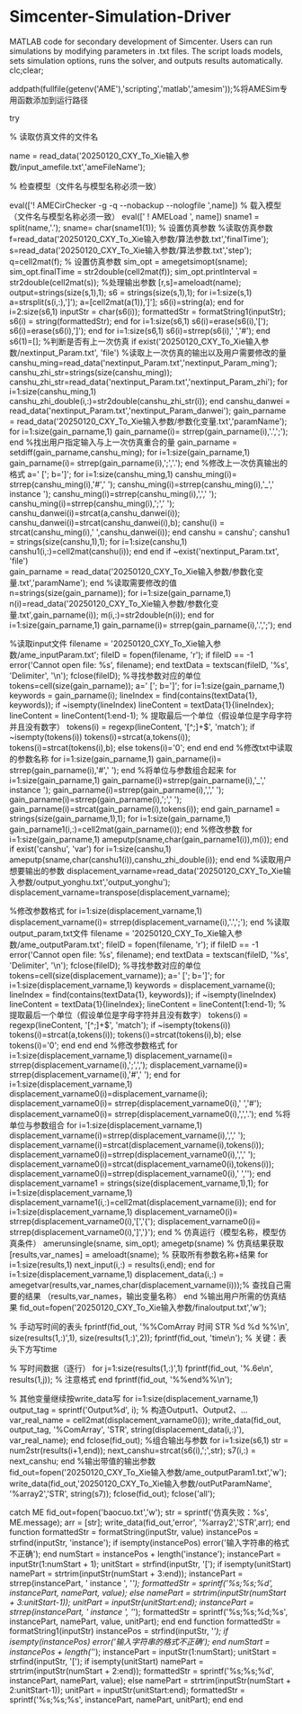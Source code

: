 # Simcenter-Simulation-Driver
MATLAB code for secondary development of Simcenter. Users can run simulations by modifying parameters in .txt files. The script loads models, sets simulation options, runs the solver, and outputs results automatically.
clc;clear;

addpath(fullfile(getenv('AME'),'scripting','matlab','amesim'));%将AMESim专用函数添加到运行路径

try

% 读取仿真文件的文件名

name = read_data('20250120_CXY_To_Xie输入参数/input_amefile.txt','ameFileName');

% 检查模型（文件名与模型名称必须一致）

eval(['! AMECirChecker -g -q --nobackup --nologfile ',name])
% 载入模型（文件名与模型名称必须一致）
eval([' ! AMELoad ', name])
sname1 = split(name,'.');
sname= char(sname1(1));
% 设置仿真参数
%读取仿真参数
f=read_data('20250120_CXY_To_Xie输入参数/算法参数.txt','finalTime');
s=read_data('20250120_CXY_To_Xie输入参数/算法参数.txt','step');
q=cell2mat(f);
% 设置仿真参数
sim_opt = amegetsimopt(sname);
sim_opt.finalTime = str2double(cell2mat(f));
sim_opt.printInterval = str2double(cell2mat(s));
%处理输出参数
[r,s]=ameloadt(name);
output=strings(size(s,1),1);
s6 = strings(size(s,1),1);
for i=1:size(s,1)
    a=strsplit(s(i,:),']');
    a=[cell2mat(a(1)),']'];
    s6(i)=string(a);
end
for i=2:size(s6,1)
inputStr = char(s6(i));
formattedStr = formatString1(inputStr);
s6(i) = string(formattedStr);
end
for i=1:size(s6,1)
    s6(i)=erase(s6(i),'[');
    s6(i)=erase(s6(i),']');
end
for i=1:size(s6,1)
    s6(i)=strrep(s6(i),' ','#');
end
s6(1)=[];
%判断是否有上一次仿真
if exist('20250120_CXY_To_Xie输入参数/nextinput_Param.txt', 'file')
%读取上一次仿真的输出以及用户需要修改的量
canshu_ming=read_data('nextinput_Param.txt','nextinput_Param_ming');
canshu_zhi_str=strings(size(canshu_ming));
canshu_zhi_str=read_data('nextinput_Param.txt','nextinput_Param_zhi');
for i=1:size(canshu_ming,1)
    canshu_zhi_double(i,:)=str2double(canshu_zhi_str(i));
end
canshu_danwei = read_data('nextinput_Param.txt','nextinput_Param_danwei');
gain_parname = read_data('20250120_CXY_To_Xie输入参数/参数化变量.txt','paramName');
for i=1:size(gain_parname,1)
    gain_parname(i)= strrep(gain_parname(i),'.',';');
end
%找出用户指定输入与上一次仿真重合的量
gain_parname = setdiff(gain_parname,canshu_ming);
for i=1:size(gain_parname,1)
    gain_parname(i)= strrep(gain_parname(i),';','.');
end
%修改上一次仿真输出的格式
a=' [';
b=']';
for i=1:size(canshu_ming,1)
    canshu_ming(i)= strrep(canshu_ming(i),'#',' ');
    canshu_ming(i)=strrep(canshu_ming(i),'_',' instance ');
    canshu_ming(i)=strrep(canshu_ming(i),',',' ');
    canshu_ming(i)=strrep(canshu_ming(i),';',' ');
    canshu_danwei(i)=strcat(a,canshu_danwei(i));
    canshu_danwei(i)=strcat(canshu_danwei(i),b);
    canshu(i) = strcat(canshu_ming(i),' ',canshu_danwei(i));
end
canshu = canshu';
canshu1 = strings(size(canshu,1),1);
for i=1:size(canshu,1)
    canshu1(i,:)=cell2mat(canshu(i));
end
end
if ~exist('nextinput_Param.txt', 'file')    
    gain_parname = read_data('20250120_CXY_To_Xie输入参数/参数化变量.txt','paramName');
end
%读取需要修改的值
n=strings(size(gain_parname));
for i=1:size(gain_parname,1)
    n(i)=read_data('20250120_CXY_To_Xie输入参数/参数化变量.txt',gain_parname(i));
    m(i,:)=str2double(n(i));
end
 for i=1:size(gain_parname,1)
    gain_parname(i)= strrep(gain_parname(i),'.',';');
    end
    
%读取input文件
filename = '20250120_CXY_To_Xie输入参数/ame_inputParam.txt';
fileID = fopen(filename, 'r');
if fileID == -1
    error('Cannot open file: %s', filename);
end
textData = textscan(fileID, '%s', 'Delimiter', '\n');
fclose(fileID);
%寻找参数对应的单位
tokens=cell(size(gain_parname));
a=' [';
b=']';
for i=1:size(gain_parname,1)
    keywords = gain_parname(i);
lineIndex = find(contains(textData{1}, keywords));
if ~isempty(lineIndex)
    lineContent = textData{1}{lineIndex};
    lineContent = lineContent(1:end-1);
    % 提取最后一个单位（假设单位是字母字符并且没有数字）
    tokens(i) = regexp(lineContent, '[^;]+$', 'match');
    if ~isempty(tokens(i))
        tokens(i)=strcat(a,tokens(i));
        tokens(i)=strcat(tokens(i),b);
    else
        tokens(i)='0';
    end
 end
end
%修改txt中读取的参数名称
for i=1:size(gain_parname,1)
    gain_parname(i)= strrep(gain_parname(i),'#',' ');
end
%将单位与参数组合起来
for i=1:size(gain_parname,1)
    gain_parname(i)=strrep(gain_parname(i),'_',' instance ');
    gain_parname(i)=strrep(gain_parname(i),',',' ');
    gain_parname(i)=strrep(gain_parname(i),';',' ');
   gain_parname(i)=strcat(gain_parname(i),tokens(i));
end
gain_parname1 = strings(size(gain_parname,1),1);
for i=1:size(gain_parname,1)
    gain_parname1(i,:)=cell2mat(gain_parname(i));
end
%修改参数
for i=1:size(gain_parname,1)
    ameputp(sname,char(gain_parname1(i)),m(i));
end
if exist('canshu', 'var')
    for i=1:size(canshu,1)
    ameputp(sname,char(canshu1(i)),canshu_zhi_double(i));
    end
end
%读取用户想要输出的参数
displacement_varname=read_data('20250120_CXY_To_Xie输入参数/output_yonghu.txt','output_yonghu');
displacement_varname=transpose(displacement_varname);

%修改参数格式
for i=1:size(displacement_varname,1)
    displacement_varname(i)= strrep(displacement_varname(i),'.',';');
end
%读取output_param,txt文件
filename = '20250120_CXY_To_Xie输入参数/ame_outputParam.txt';
fileID = fopen(filename, 'r');
if fileID == -1
    error('Cannot open file: %s', filename);
end
textData = textscan(fileID, '%s', 'Delimiter', '\n');
fclose(fileID);
%寻找参数对应的单位
tokens=cell(size(displacement_varname));
a=' [';
b=']';
for i=1:size(displacement_varname,1)
    keywords = displacement_varname(i);
lineIndex = find(contains(textData{1}, keywords));
if ~isempty(lineIndex)
    lineContent = textData{1}{lineIndex};
    lineContent = lineContent(1:end-1);
    % 提取最后一个单位（假设单位是字母字符并且没有数字）
    tokens(i) = regexp(lineContent, '[^;]+$', 'match');
    if ~isempty(tokens(i))
        tokens(i)=strcat(a,tokens(i));
        tokens(i)=strcat(tokens(i),b);
    else
        tokens(i)='0';
    end
 end
end
%修改参数格式
for i=1:size(displacement_varname,1)
    displacement_varname(i)= strrep(displacement_varname(i),';',',');
    displacement_varname(i)= strrep(displacement_varname(i),'#',' ');
end
for i=1:size(displacement_varname,1)
displacement_varname0(i)=displacement_varname(i);  
displacement_varname0(i)= strrep(displacement_varname0(i),' ','#');
displacement_varname0(i)= strrep(displacement_varname0(i),',','.');
end
%将单位与参数组合
for i=1:size(displacement_varname,1)
    displacement_varname(i)=strrep(displacement_varname(i),',',' ');
   displacement_varname(i)=strcat(displacement_varname(i),tokens(i));
   displacement_varname0(i)=strrep(displacement_varname0(i),',',' ');
   displacement_varname0(i)=strcat(displacement_varname0(i),tokens(i));
   displacement_varname0(i)=strrep(displacement_varname0(i),' ','');
end
displacement_varname1 = strings(size(displacement_varname,1),1);
for i=1:size(displacement_varname,1)
    displacement_varname1(i,:)=cell2mat(displacement_varname(i));
end
for i=1:size(displacement_varname,1)
displacement_varname0(i)= strrep(displacement_varname0(i),'[','{');
displacement_varname0(i)= strrep(displacement_varname0(i),']','}');
end
% 仿真运行（模型名称，模型仿真条件）
amerunsingle(sname, sim_opt);
amegetp(sname)
% 仿真结果获取
[results,var_names] = ameloadt(sname); % 获取所有参数名称+结果
for i=1:size(results,1)
next_input(i,:) = results(i,end);
end
for i=1:size(displacement_varname,1)
displacement_data(i,:) = amegetvar(results,var_names,char(displacement_varname(i)));% 查找自己需要的结果 （results,var_names，输出变量名称）
end
%输出用户所需的仿真结果
fid_out=fopen('20250120_CXY_To_Xie输入参数/finaloutput.txt','w');

% 手动写时间的表头
fprintf(fid_out, '%%ComArray 时间  STR %d %d %%\n', size(results(1,:)',1), size(results(1,:)',2));
fprintf(fid_out, 'time\n');  % 关键：表头下方写time

% 写时间数据（逐行）
for j=1:size(results(1,:)',1)
    fprintf(fid_out, '%.6e\n', results(1,j));   % 注意格式
end
fprintf(fid_out, '%%end%%\n');

% 其他变量继续按write_data写
for i=1:size(displacement_varname,1)
    output_tag = sprintf('Output%d', i);   % 构造Output1、Output2、...
    var_real_name = cell2mat(displacement_varname0(i));
    write_data(fid_out, output_tag, '%ComArray', 'STR', string(displacement_data(i,:)'), var_real_name);
end
fclose(fid_out);
%组合输出与参数
for i=1:size(s6,1)
    str = num2str(results(i+1,end));
    next_canshu=strcat(s6(i),';',str);
    s7(i,:) = next_canshu;
end
%输出带值的输出参数
fid_out=fopen('20250120_CXY_To_Xie输入参数/ame_outputParam1.txt','w');
write_data(fid_out,'20250120_CXY_To_Xie输入参数/outPutParamName', '%array2','STR', string(s7));
fclose(fid_out);
fclose('all');

catch ME
   fid_out=fopen('baocuo.txt','w');
   str = sprintf('仿真失败：%s', ME.message);
   arr = [str];
   write_data(fid_out,'error', '%array2','STR',arr);
end
function formattedStr = formatString(inputStr, value)
instancePos = strfind(inputStr, 'instance');
if isempty(instancePos)
error('输入字符串的格式不正确');
end
numStart = instancePos + length('instance');
instancePart = inputStr(1:numStart + 1);
unitStart = strfind(inputStr, '[');
if isempty(unitStart)
namePart = strtrim(inputStr(numStart + 3:end));
instancePart = strrep(instancePart, ' instance ', '_');
formattedStr = sprintf('%s;%s;%d', instancePart, namePart, value);
else
namePart = strtrim(inputStr(numStart + 3:unitStart-1));
unitPart = inputStr(unitStart:end);
instancePart = strrep(instancePart, ' instance ', '_');
formattedStr = sprintf('%s;%s;%d;%s', instancePart, namePart, value, unitPart);
end
end
function formattedStr = formatString1(inputStr)
instancePos = strfind(inputStr, '_');
if isempty(instancePos)
error('输入字符串的格式不正确');
end
numStart = instancePos + length('_');
instancePart = inputStr(1:numStart);
unitStart = strfind(inputStr, '[');
if isempty(unitStart)
namePart = strtrim(inputStr(numStart + 2:end));
formattedStr = sprintf('%s;%s;%d', instancePart, namePart, value);
else
namePart = strtrim(inputStr(numStart + 2:unitStart-1));
unitPart = inputStr(unitStart:end);
formattedStr = sprintf('%s;%s;%s', instancePart, namePart, unitPart);
end
end
